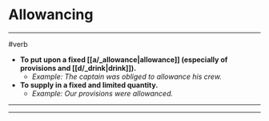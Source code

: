 # Allowancing
---
#verb
- **To put upon a fixed [[a/_allowance|allowance]] (especially of provisions and [[d/_drink|drink]]).**
	- _Example: The captain was obliged to allowance his crew._
- **To supply in a fixed and limited quantity.**
	- _Example: Our provisions were allowanced._
---
---
